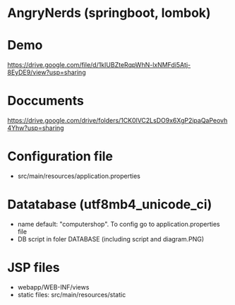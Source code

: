 # AngryNerds (springboot, lombok)

# Demo
https://drive.google.com/file/d/1kIUBZteRqpWhN-lxNMFdi5Atj-8EyDE9/view?usp=sharing

# Doccuments
https://drive.google.com/drive/folders/1CK0lVC2LsDO9x6XgP2ipaQaPeovh4Yhw?usp=sharing

# Configuration file
- src/main/resources/application.properties
# Datatabase (utf8mb4_unicode_ci)
- name default: "computershop". To config go to application.properties file
- DB script in foler DATABASE (including script and diagram.PNG)
# JSP files
- webapp/WEB-INF/views
- static files: src/main/resources/static
